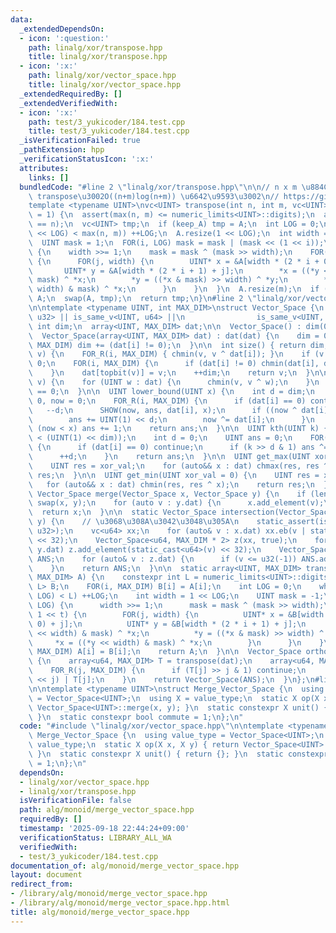```yaml
---
data:
  _extendedDependsOn:
  - icon: ':question:'
    path: linalg/xor/transpose.hpp
    title: linalg/xor/transpose.hpp
  - icon: ':x:'
    path: linalg/xor/vector_space.hpp
    title: linalg/xor/vector_space.hpp
  _extendedRequiredBy: []
  _extendedVerifiedWith:
  - icon: ':x:'
    path: test/3_yukicoder/184.test.cpp
    title: test/3_yukicoder/184.test.cpp
  _isVerificationFailed: true
  _pathExtension: hpp
  _verificationStatusIcon: ':x:'
  attributes:
    links: []
  bundledCode: "#line 2 \"linalg/xor/transpose.hpp\"\n\n// n x m \u884C\u5217\u306E\
    \ transpose\u3002O((n+m)log(n+m)) \u6642\u9593\u3002\n// https://github.com/dsnet/matrix-transpose\n\
    template <typename UINT>\nvc<UINT> transpose(int n, int m, vc<UINT>& A, bool keep_A\
    \ = 1) {\n  assert(max(n, m) <= numeric_limits<UINT>::digits);\n  assert(len(A)\
    \ == n);\n  vc<UINT> tmp;\n  if (keep_A) tmp = A;\n  int LOG = 0;\n  while ((1\
    \ << LOG) < max(n, m)) ++LOG;\n  A.resize(1 << LOG);\n  int width = 1 << LOG;\n\
    \  UINT mask = 1;\n  FOR(i, LOG) mask = mask | (mask << (1 << i));\n  FOR(t, LOG)\
    \ {\n    width >>= 1;\n    mask = mask ^ (mask >> width);\n    FOR(i, 1 << t)\
    \ {\n      FOR(j, width) {\n        UINT* x = &A[width * (2 * i + 0) + j];\n \
    \       UINT* y = &A[width * (2 * i + 1) + j];\n        *x = ((*y << width) &\
    \ mask) ^ *x;\n        *y = ((*x & mask) >> width) ^ *y;\n        *x = ((*y <<\
    \ width) & mask) ^ *x;\n      }\n    }\n  }\n  A.resize(m);\n  if (!keep_A) return\
    \ A;\n  swap(A, tmp);\n  return tmp;\n}\n#line 2 \"linalg/xor/vector_space.hpp\"\
    \n\ntemplate <typename UINT, int MAX_DIM>\nstruct Vector_Space {\n  static_assert(is_same_v<UINT,\
    \ u32> || is_same_v<UINT, u64> ||\n                is_same_v<UINT, u128>);\n \
    \ int dim;\n  array<UINT, MAX_DIM> dat;\n\n  Vector_Space() : dim(0), dat{} {}\n\
    \  Vector_Space(array<UINT, MAX_DIM> dat) : dat(dat) {\n    dim = 0;\n    FOR(i,\
    \ MAX_DIM) dim += (dat[i] != 0);\n  }\n\n  int size() { return dim; }\n  u64 add_element(UINT\
    \ v) {\n    FOR_R(i, MAX_DIM) { chmin(v, v ^ dat[i]); }\n    if (v == 0) return\
    \ 0;\n    FOR(i, MAX_DIM) {\n      if (dat[i] != 0) chmin(dat[i], dat[i] ^ v);\n\
    \    }\n    dat[topbit(v)] = v;\n    ++dim;\n    return v;\n  }\n\n  bool contain(UINT\
    \ v) {\n    for (UINT w : dat) {\n      chmin(v, v ^ w);\n    }\n    return v\
    \ == 0;\n  }\n\n  UINT lower_bound(UINT x) {\n    int d = dim;\n    u32 ans =\
    \ 0, now = 0;\n    FOR_R(i, MAX_DIM) {\n      if (dat[i] == 0) continue;\n   \
    \   --d;\n      SHOW(now, ans, dat[i], x);\n      if ((now ^ dat[i]) < x) {\n\
    \        ans += UINT(1) << d;\n        now ^= dat[i];\n      }\n    }\n    if\
    \ (now < x) ans += 1;\n    return ans;\n  }\n\n  UINT kth(UINT k) {\n    assert(k\
    \ < (UINT(1) << dim));\n    int d = 0;\n    UINT ans = 0;\n    FOR(i, MAX_DIM)\
    \ {\n      if (dat[i] == 0) continue;\n      if (k >> d & 1) ans ^= dat[i];\n\
    \      ++d;\n    }\n    return ans;\n  }\n\n  UINT get_max(UINT xor_val = 0) {\n\
    \    UINT res = xor_val;\n    for (auto&& x : dat) chmax(res, res ^ x);\n    return\
    \ res;\n  }\n\n  UINT get_min(UINT xor_val = 0) {\n    UINT res = xor_val;\n \
    \   for (auto&& x : dat) chmin(res, res ^ x);\n    return res;\n  }\n\n  static\
    \ Vector_Space merge(Vector_Space x, Vector_Space y) {\n    if (len(x) < len(y))\
    \ swap(x, y);\n    for (auto v : y.dat) {\n      x.add_element(v);\n    }\n  \
    \  return x;\n  }\n\n  static Vector_Space intersection(Vector_Space& x, Vector_Space&\
    \ y) {\n    // \u3068\u308A\u3042\u3048\u305A\n    static_assert(is_same_v<UINT,\
    \ u32>);\n    vc<u64> xx;\n    for (auto& v : x.dat) xx.eb(v | static_cast<u64>(v)\
    \ << 32);\n    Vector_Space<u64, MAX_DIM * 2> z(xx, true);\n    for (auto& v :\
    \ y.dat) z.add_element(static_cast<u64>(v) << 32);\n    Vector_Space<UINT, MAX_DIM>\
    \ ANS;\n    for (auto& v : z.dat) {\n      if (v <= u32(-1)) ANS.add_element(v);\n\
    \    }\n    return ANS;\n  }\n\n  static array<UINT, MAX_DIM> transpose(array<UINT,\
    \ MAX_DIM> A) {\n    constexpr int L = numeric_limits<UINT>::digits;\n    array<UINT,\
    \ L> B;\n    FOR(i, MAX_DIM) B[i] = A[i];\n    int LOG = 0;\n    while ((1 <<\
    \ LOG) < L) ++LOG;\n    int width = 1 << LOG;\n    UINT mask = -1;\n    FOR(t,\
    \ LOG) {\n      width >>= 1;\n      mask = mask ^ (mask >> width);\n      FOR(i,\
    \ 1 << t) {\n        FOR(j, width) {\n          UINT* x = &B[width * (2 * i +\
    \ 0) + j];\n          UINT* y = &B[width * (2 * i + 1) + j];\n          *x = ((*y\
    \ << width) & mask) ^ *x;\n          *y = ((*x & mask) >> width) ^ *y;\n     \
    \     *x = ((*y << width) & mask) ^ *x;\n        }\n      }\n    }\n    FOR(i,\
    \ MAX_DIM) A[i] = B[i];\n    return A;\n  }\n\n  Vector_Space orthogonal_space()\
    \ {\n    array<u64, MAX_DIM> T = transpose(dat);\n    array<u64, MAX_DIM> ANS{};\n\
    \    FOR_R(j, MAX_DIM) {\n      if (T[j] >> j & 1) continue;\n      ANS[j] = (UINT(1)\
    \ << j) | T[j];\n    }\n    return Vector_Space(ANS);\n  }\n};\n#line 2 \"alg/monoid/merge_vector_space.hpp\"\
    \n\ntemplate <typename UINT>\nstruct Merge_Vector_Space {\n  using value_type\
    \ = Vector_Space<UINT>;\n  using X = value_type;\n  static X op(X x, X y) { return\
    \ Vector_Space<UINT>::merge(x, y); }\n  static constexpr X unit() { return {};\
    \ }\n  static constexpr bool commute = 1;\n};\n"
  code: "#include \"linalg/xor/vector_space.hpp\"\n\ntemplate <typename UINT>\nstruct\
    \ Merge_Vector_Space {\n  using value_type = Vector_Space<UINT>;\n  using X =\
    \ value_type;\n  static X op(X x, X y) { return Vector_Space<UINT>::merge(x, y);\
    \ }\n  static constexpr X unit() { return {}; }\n  static constexpr bool commute\
    \ = 1;\n};\n"
  dependsOn:
  - linalg/xor/vector_space.hpp
  - linalg/xor/transpose.hpp
  isVerificationFile: false
  path: alg/monoid/merge_vector_space.hpp
  requiredBy: []
  timestamp: '2025-09-18 22:44:24+09:00'
  verificationStatus: LIBRARY_ALL_WA
  verifiedWith:
  - test/3_yukicoder/184.test.cpp
documentation_of: alg/monoid/merge_vector_space.hpp
layout: document
redirect_from:
- /library/alg/monoid/merge_vector_space.hpp
- /library/alg/monoid/merge_vector_space.hpp.html
title: alg/monoid/merge_vector_space.hpp
---
```


